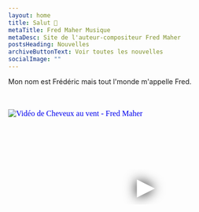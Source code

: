```yaml
---
layout: home
title: Salut 👋
metaTitle: Fred Maher Musique
metaDesc: Site de l'auteur-compositeur Fred Maher
postsHeading: Nouvelles
archiveButtonText: Voir toutes les nouvelles
socialImage: ""
---
```

Mon nom est Frédéric mais tout l'monde m'appelle Fred.
 

<br>
<br>
<iframe
  width="560"
  height="315"
  src="https://www.youtube.com/embed/Y8Wp3dafaMQ"
  srcdoc="<style>*{padding:0;margin:0;overflow:hidden}html,body{height:100%}img,span{position:absolute;width:100%;top:0;bottom:0;margin:auto}span{height:1.5em;text-align:center;font:48px/1.5 sans-serif;color:white;text-shadow:0 0 0.5em black}</style><a href=https://www.youtube.com/embed/RefQJCchzOo?autoplay=1><img src=https://img.youtube.com/vi/RefQJCchzOo/hqdefault.jpg alt='Vidéo de Cheveux au vent - Fred Maher'><span>▶</span></a>"
  frameborder="0"
  allow="accelerometer; autoplay; encrypted-media; gyroscope; picture-in-picture"
  allowfullscreen
  title="Vidéo de Cheveux au vent - Fred Maher"
></iframe>
